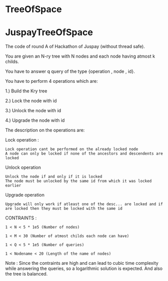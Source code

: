 # TreeOfSpace

# JuspayTreeOfSpace
The code of round A of Hackathon of Juspay (without thread safe).

You are given an N-ry tree with N nodes and each node having atmost k childs.

You have to answer q query of the type {operation , node , id}.

You have to perform 4 operations which are:

1.) Build the Kry tree

2.) Lock the node with id

3.) Unlock the node with id

4.) Upgrade the node with id

The description on the operations are:

Lock operation :

    Lock operation cant be performed on the already locked node
    A node can only be locked if none of the ancestors and descendents are locked

Unlock operation  

    Unlock the node if and only if it is locked
    The node must be unlocked by the same id from which it was locked earlier

Upgrade operation

    Upgrade will only work if atleast one of the desc... are locked and if are locked then they must be locked with the same id


CONTRAINTS : 

    1 < N < 5 * 1e5 (Number of nodes)
   
    1 < M < 30 (Number of atmost childs each node can have)
  
    1 < Q < 5 * 1e5 (Number of queries)
 
    1 < Nodename < 20 (Length of the name of nodes) 

Note : Since the contraints are high and can lead to cubic time complexity while answering the queries, so a logarithmic solution is expected. And also the tree is balanced.
